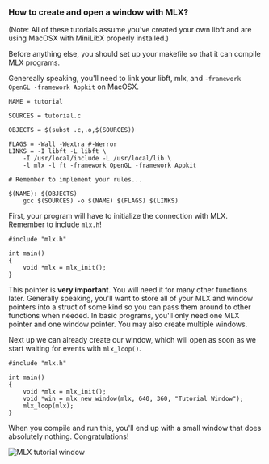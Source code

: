 ### How to create and open a window with MLX?
(Note: All of these tutorials assume you've created your own libft and are using MacOSX with MiniLibX properly installed.)

Before anything else, you should set up your makefile so that it can compile MLX programs.

Genereally speaking, you'll need to link your libft, mlx, and `-framework OpenGL -framework Appkit` on MacOSX.
```
NAME = tutorial

SOURCES = tutorial.c

OBJECTS = $(subst .c,.o,$(SOURCES))

FLAGS = -Wall -Wextra #-Werror
LINKS = -I libft -L libft \
    -I /usr/local/include -L /usr/local/lib \
    -l mlx -l ft -framework OpenGL -framework Appkit

# Remember to implement your rules...

$(NAME): $(OBJECTS)
    gcc $(SOURCES) -o $(NAME) $(FLAGS) $(LINKS)
```

First, your program will have to initialize the connection with MLX. Remember to include `mlx.h`!
```
#include "mlx.h"

int main()
{
    void *mlx = mlx_init();
}
```

This pointer is **very important**. You will need it for many other functions later. Generally speaking, you'll want to store all of your MLX and window pointers into a struct of some kind so you can pass them around to other functions when needed. In basic programs, you'll only need one MLX pointer and one window pointer. You may also create multiple windows.

Next up we can already create our window, which will open as soon as we start waiting for events with `mlx_loop()`.
```
#include "mlx.h"

int main()
{
    void *mlx = mlx_init();
    void *win = mlx_new_window(mlx, 640, 360, "Tutorial Window");
    mlx_loop(mlx);
}
```
When you compile and run this, you'll end up with a small window that does absolutely nothing. Congratulations!

![MLX tutorial window](images/tutorial-window)
